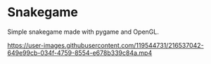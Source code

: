 # Snakegame

Simple snakegame made with pygame and OpenGL.


https://user-images.githubusercontent.com/119544731/216537042-649e99cb-034f-4759-8554-e678b339c84a.mp4

